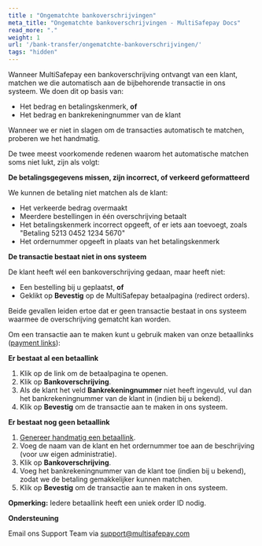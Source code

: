 ```yaml
---
title : "Ongematchte bankoverschrijvingen"
meta_title: "Ongematchte bankoverschrijvingen - MultiSafepay Docs"
read_more: "."
weight: 1
url: '/bank-transfer/ongematchte-bankoverschrijvingen/'
tags: "hidden"
---
```


Wanneer MultiSafepay een bankoverschrijving ontvangt van een klant, matchen we die automatisch aan de bijbehorende transactie in ons systeem. We doen dit op basis van:

 - Het bedrag en betalingskenmerk, **of**
 - Het bedrag en bankrekeningnummer van de klant

Wanneer we er niet in slagen om de transacties automatisch te matchen, proberen we het handmatig.

De twee meest voorkomende redenen waarom het automatische matchen soms niet lukt, zijn als volgt:

**De betalingsgegevens missen, zijn incorrect, of verkeerd geformatteerd**

We kunnen de betaling niet matchen als de klant:

- Het verkeerde bedrag overmaakt
- Meerdere bestellingen in één overschrijving betaalt
- Het betalingskenmerk incorrect opgeeft, of er iets aan toevoegt, zoals "Betaling 5213 0452 1234 5670"
- Het ordernummer opgeeft in plaats van het betalingskenmerk

**De transactie bestaat niet in ons systeem**

De klant heeft wél een bankoverschrijving gedaan, maar heeft niet:
    
- Een bestelling bij u geplaatst, **of**
- Geklikt op **Bevestig** op de MultiSafepay betaalpagina (redirect orders). 

Beide gevallen leiden ertoe dat er geen transactie bestaat in ons systeem waarmee de overschrijving gematcht kan worden.

Om een transactie aan te maken kunt u gebruik maken van onze betaallinks ([payment links](/account/payment-links/)):

**Er bestaat al een betaallink**

1. Klik op de link om de betaalpagina te openen. 
2. Klik op **Bankoverschrijving**.
3. Als de klant het veld **Bankrekeningnummer** niet heeft ingevuld, vul dan het bankrekeningnummer van de klant in (indien bij u bekend).
4. Klik op **Bevestig** om de transactie aan te maken in ons systeem.

**Er bestaat nog geen betaallink**

1. [Genereer handmatig een betaallink](/account/payment-links/#generating-payment-links). 
2. Voeg de naam van de klant en het ordernummer toe aan de beschrijving (voor uw eigen administratie). 
3. Klik op **Bankoverschrijving**.
4. Voeg het bankrekeningnummer van de klant toe (indien bij u bekend), zodat we de betaling gemakkelijker kunnen matchen.
5. Klik op **Bevestig** om de transactie aan te maken in ons systeem.

**Opmerking:** Iedere betaallink heeft een uniek order ID nodig.

**Ondersteuning**

Email ons Support Team via <support@multisafepay.com>
